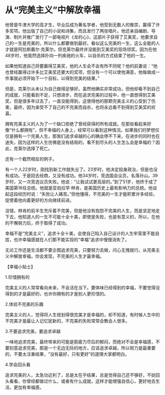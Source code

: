 # 从“完美主义”中解放幸福

他曾是牛津大学的高才生，毕业后成为著名学者，他受到无数人的推崇，赢得了许多奖项。他出版了自己的小说和诗集，而且发行了两张唱片。他还亲自编剧、导演、制片并推广发行了一部电视片《龙的心》，这部片子获得了艾美奖，他要求自己的一生是完美的，所以什么都要做到最好。看似这么完美的一生，这么全能的人才就是阿拉斯戴尔·克莱尔。但克莱尔最终并没能到艾美奖的现场领奖。因为在他48岁时，他竟然选择扑向一列疾驰的火车，以自杀的方式结束了他的一生。

如果他知道自己将要赢得艾美奖，他的人生会不会有所不同呢？他的前妻说：“他也曾经赢得过许多比艾美奖还要大的奖项，但没有一个可以使他满意，他每做成一件事就必须开始下一个目标，以得到完美的结果。”

但是，克莱尔从未认为自己做得足够好。虽然他确实非常成功，但他却看不到自己的成就，只能看到不足，只想进步，而在追求完美的过程中，他一直想得到艾美奖，但是很多年过去了，一直没能得到，这使得他的那颗完美主义的心受到了伤害，最终，因为承受不了自己的不完美而自杀，也将永远看不到得到艾美奖的欢喜。

拥有完美主义的人为了一个缺口拒绝了曾经获得的所有成就。在那些看起来好像“什么都拥有”，但不幸福的人身上，经常可以看到这种情况。如果我们的梦想仅仅是拥有一个完美人生，那我们追求卓越的心的确会停不下来，在进步的同时也在迷失，因为这样的人生仿佛是没有结局的，看不到尽头的人生怎么会是幸福的？因此，克莱尔选择了死亡。

还有一个截然相反的例子。

有一个人22岁时，刚找到新工作就失业了。23岁时，他决定投身政治，但是也没有成功。于是回去经商，又没有成功。他34岁时，竞选国会议员，名落孙山。39岁时，又一次竞选议员失败。他说：“让我试试更高层的。”到了51岁，他终于成了美国第16任总统。他就是亚伯拉罕·林肯，是美国历史上最有影响力的总统。他谈起这段经历时说：“失败让人痛苦。”但他懂得，不完美的一生才能积累许多经验，促使着他向着更好的方向继续前进。

没错，林肯的前半生充斥着不完美，但是他没有抱怨不完美的人生，而是坚定地走下去，他知道人的一生不可能十全十美，即使是失败，也是有意义的，所以，在他的不懈努力后，终于取得了成功。

幸福不是“完美主义”，追求十全十美，会使自己陷入自己设计的人生牢笼里不能自拔，也许幸福感就在人们那不能实现的“幸福”追求中慢慢消失了。

无论工作还是生活都不要企图追求完美，只要努力去做，问心无愧就行。从完美主义中解放幸福，你会发现，不完美的人生才最幸福。

【幸福小贴士】

1.珍惜拥有的

完美主义的人常常看向未来，不会活在当下。要体味已经得到的幸福，不要觉得没得到的才是最好的，也许你拥有的才是别人更珍惜的。

2.体验不完美的乐趣

完美主义的人，觉得将人生规划得很完美才是幸福的，却不知道，有时候人生中的不完美才是最让人记忆犹新的，不完美的失败常常会教会人很多。

3.不要追求完美，要追求卓越

一味地追求完美，最终带来的可能是筋疲力尽后的郁闷，而绝对不会是幸福感，不要刻意追求完美，那是一个无边无际的地方，应该追求卓越，所以努力是最重要的，不要太注重结果，“没有最好，只有更好”的道理大家都明白。

4.学会回头看

追求完美的人，太急功近利了，总是太在乎结果，总是觉得自己还不够好，不妨回头看看，你曾经都做过什么，或者有什么成就，这样才能增强自信心，更好地去生活，更加有幸福感。